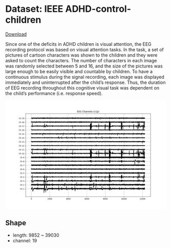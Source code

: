 # Dataset: IEEE ADHD-control-children

[Download](https://ieee-dataport.org/open-access/eeg-data-adhd-control-children)

Since one of the deficits in ADHD children is visual attention, the EEG recording protocol was based on visual attention tasks. In the task, a set of pictures of cartoon characters was shown to the children and they were asked to count the characters. The number of characters in each image was randomly selected between 5 and 16, and the size of the pictures was large enough to be easily visible and countable by children. To have a continuous stimulus during the signal recording, each image was displayed immediately and uninterrupted after the child’s response. Thus, the duration of EEG recording throughout this cognitive visual task was dependent on the child’s performance (i.e. response speed).

![v1p 시각화](v1p.png)

## Shape

- length: 9852 ~ 39030
- channel: 19
